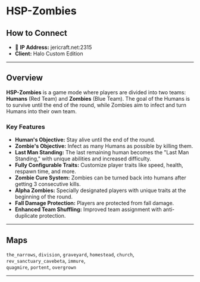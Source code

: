# HSP-Zombies

## How to Connect

* 🔗 **IP Address:** jericraft.net:2315
* **Client:** Halo Custom Edition

---

## Overview

**HSP-Zombies** is a game mode where players are divided into two teams: **Humans** (Red Team) and **Zombies** (Blue
Team). The goal of the Humans is to survive until the end of the round, while Zombies aim to infect and turn Humans into
their own team.

### Key Features

- **Human's Objective:** Stay alive until the end of the round.
- **Zombie's Objective:** Infect as many Humans as possible by killing them.
- **Last Man Standing:** The last remaining human becomes the "Last Man Standing," with unique abilities and increased
  difficulty.
- **Fully Configurable Traits:** Customize player traits like speed, health, respawn time, and more.
- **Zombie Cure System:** Zombies can be turned back into humans after getting 3 consecutive kills.
- **Alpha Zombies:** Specially designated players with unique traits at the beginning of the round.
- **Fall Damage Protection:** Players are protected from fall damage.
- **Enhanced Team Shuffling:** Improved team assignment with anti-duplicate protection.

---

## Maps

`the_narrows`, `division`, `graveyard`, `homestead`, `church`, `rev_sanctuary_cavebeta`, `immure`,  
`quagmire`, `portent`, `overgrown`

---